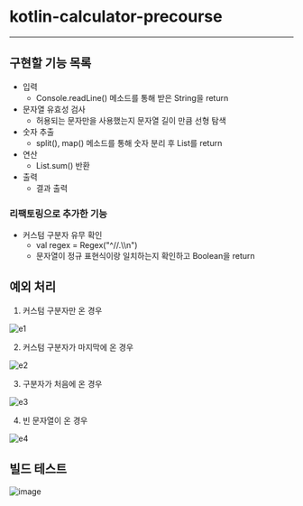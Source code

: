 # kotlin-calculator-precourse

---

## 구현할 기능 목록
- 입력
  - Console.readLine() 메소드를 통해 받은 String을 return
- 문자열 유효성 검사
  - 허용되는 문자만을 사용했는지 문자열 길이 만큼 선형 탐색
- 숫자 추출
  - split(), map() 메소드를 통해 숫자 분리 후 List를 return
- 연산
  - List.sum() 반환
- 출력
  - 결과 출력

### 리팩토링으로 추가한 기능
- 커스텀 구분자 유무 확인
  - val regex = Regex("^//.\\\\n")
  - 문자열이 정규 표현식이랑 일치하는지 확인하고 Boolean을 return

## 예외 처리

1. 커스텀 구분자만 온 경우

![e1](https://github.com/user-attachments/assets/98e984d6-eb28-4328-96a0-3ed60c58a389)


2. 커스텀 구분자가 마지막에 온 경우

![e2](https://github.com/user-attachments/assets/ce6b0a59-5489-4c11-861e-6c47e461c156)

3. 구분자가 처음에 온 경우

![e3](https://github.com/user-attachments/assets/bb9cdcb1-539b-479c-9559-6597acb7f9bf)


4. 빈 문자열이 온 경우

![e4](https://github.com/user-attachments/assets/4fc5fc12-2f29-4ce6-8dfc-a773ce852f87)

## 빌드 테스트

![image](https://github.com/user-attachments/assets/8b230aac-5097-4491-a42a-2ea1664f6e75)


